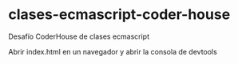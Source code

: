 # clases-ecmascript-coder-house
Desafío CoderHouse de clases ecmascript

Abrir index.html en un navegador y abrir la consola de devtools
